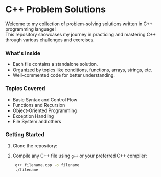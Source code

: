 # C++ Problem Solutions

Welcome to my collection of problem-solving solutions written in C++ programming language!  
This repository showcases my journey in practicing and mastering C++ through various challenges and exercises.

### What's Inside

- Each file contains a standalone solution.
- Organized by topics like conditions, functions, arrays, strings, etc.
- Well-commented code for better understanding.

### Topics Covered

- Basic Syntax and Control Flow
- Functions and Recursion
- Object-Oriented Programming
- Exception Handling
- File System and others

### Getting Started

1. Clone the repository:
2. Compile any C++ file using `g++` or your preferred C++ compiler:

   ```bash
    g++ filename.cpp -o filename
    ./filename
   ```
